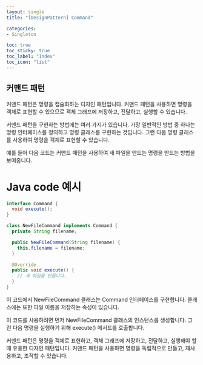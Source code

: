 ```yaml
---
layout: single
title: "[DesignPattern] Command"

categories:
- Singleton

toc: true
toc_sticky: true
toc_label: "Index"
toc_icon: "list"
---
```


## **커맨드 패턴**

커맨드 패턴은 명령을 캡슐화하는 디자인 패턴입니다. 커맨드 패턴을 사용하면 명령을 객체로 표현할 수 있으므로 객체 그래프에 저장하고, 전달하고, 실행할 수 있습니다.

커맨드 패턴을 구현하는 방법에는 여러 가지가 있습니다. 가장 일반적인 방법 중 하나는 명령 인터페이스를 정의하고 명령 클래스를 구현하는 것입니다. 그런 다음 명령 클래스를 사용하여 명령을 객체로 표현할 수 있습니다.

예를 들어 다음 코드는 커맨드 패턴을 사용하여 새 파일을 만드는 명령을 만드는 방법을 보여줍니다.

# Java code 예시

```java
interface Command {
  void execute();
}

class NewFileCommand implements Command {
  private String filename;

  public NewFileCommand(String filename) {
    this.filename = filename;
  }

  @Override
  public void execute() {
    // 새 파일을 만듭니다.
  }
}

```

이 코드에서 NewFileCommand 클래스는 Command 인터페이스를 구현합니다. 클래스에는 또한 파일 이름을 저장하는 속성이 있습니다.

이 코드를 사용하려면 먼저 NewFileCommand 클래스의 인스턴스를 생성합니다. 그런 다음 명령을 실행하기 위해 execute() 메서드를 호출합니다.

커맨드 패턴은 명령을 객체로 표현하고, 객체 그래프에 저장하고, 전달하고, 실행해야 할 때 유용한 디자인 패턴입니다. 커맨드 패턴을 사용하면 명령을 독립적으로 만들고, 재사용하고, 조작할 수 있습니다.


